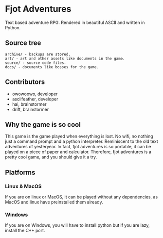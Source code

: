 # Fjot Adventures
Text based adventure RPG. Rendered in beautiful ASCII and written in Python.

## Source tree
```
archive/ - backups are stored.
art/ - art and other assets like documents in the game.
source/ - source code files. 
docs/ - documents like bosses for the game.
```

## Contributors
- owowoowo, developer
- asciifeather, developer
- hai, brainstormer
- drift, brainstormer

## Why the game is so cool

This game is the game played when everything is lost. No wifi, no nothing just a command prompt and a python interpreter. 
Reminiscent to the old text adventures of yesteryear. 
In fact, fjot adventures is so portable, it can be played on a piece of paper 
and calculator. Therefore, fjot adventures is a pretty cool game, and you should give it a try.

## Platforms
### Linux & MacOS
If you are on linux or MacOS, it can be played without any dependencies, as MacOS and linux have preinstalled them already.

### Windows
If you are on Windows, you will have to install python but if you are lazy, install the C++ port.
